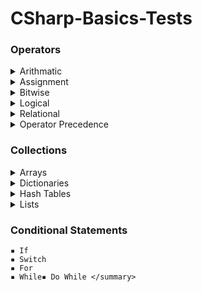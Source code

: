 # CSharp-Basics-Tests

### Operators
 <details>
  <summary> Arithmatic </summary>
 
    ▪ Addition

    ▪ Substraction

    ▪ Multiplication

    ▪ Division

    ▪ Modulus

    ▪ PreIncrement

    ▪ PostIncrement

    ▪ PreDecrement

    ▪ PostDecrement
 </details> 
<details>
 <summary> Assignment </summary>
 
    ▪ Assignment Operator

    ▪ Add Assignment

    ▪ Substract Assignment

    ▪ Multiply Assignment

    ▪ Division Assignment

    ▪ Modulus Assignment
</details> 
<details>  
 <summary> Bitwise </summary>
 
    ▪ OR

    ▪ AND

    ▪ XOR

    ▪ Complement

    ▪ Shift Left

    ▪ Shift Right
</details> 
<details>   
 <summary> Logical </summary>
 
    ▪ AND

    ▪ OR

    ▪ NOT
</details> 
<details>
 <summary> Relational </summary>
 
    ▪ Equal

    ▪ Not Equal

    ▪ Greater Than

    ▪ Less Than

    ▪ GreaterThanOrEqual

    ▪ LessThanOrEqual
</details> 
<details>
 <summary> Operator Precedence </summary>
</details> 

### Collections
<details>
 <summary> Arrays </summary>
 
    ▪ Declaration

    ▪ Initialization

    ▪ Multidimensional

    ▪ Update Arrays

    ▪ Sort Arrays
</details> 
<details>   
 <summary> Dictionaries </summary>
 
    ▪ Create Dictionaries

    ▪ Access Dictionaries

    ▪ Update Dictionaries

    ▪ Remove Dictionary Elements
</details> 
<details>  
 <summary> Hash Tables </summary>
 
    ▪ Create HashTables

    ▪ Update HashTables

    ▪ Remove HashTable Elements
</details> 
<details>  
 <summary> Lists </summary>
 
    ▪ Create Lists

    ▪ Access Lists

    ▪ Access Lists LINQ

    ▪ Add Values to List 

    ▪ Remove Values from List

    ▪ List Contains

    ▪ Sort List

    ▪ Update List
</details>

### Conditional Statements
    ▪ If 
    ▪ Switch
    ▪ For
    ▪ While▪ Do While </summary>
